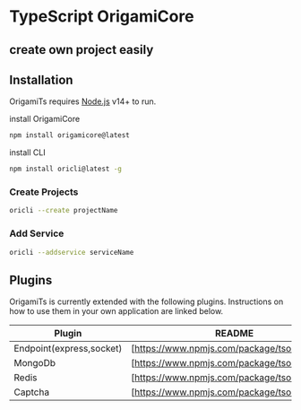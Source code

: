 # TypeScript OrigamiCore
## create own project easily


## Installation

OrigamiTs requires [Node.js](https://nodejs.org/) v14+ to run.

install OrigamiCore
```sh
npm install origamicore@latest
```

install CLI
```sh
npm install oricli@latest -g
```

### Create Projects

```sh
oricli --create projectName
```

### Add Service

```sh
oricli --addservice serviceName
```

## Plugins

OrigamiTs is currently extended with the following plugins.
Instructions on how to use them in your own application are linked below.

| Plugin | README |
| ------ | ------ |
| Endpoint(express,socket) | [https://www.npmjs.com/package/tsoriendpoint] | 
| MongoDb | [https://www.npmjs.com/package/tsorimongo] | 
| Redis | [https://www.npmjs.com/package/tsoriredis] | 
| Captcha | [https://www.npmjs.com/package/tsoricaptcha] | 

